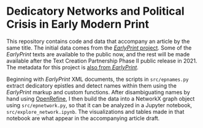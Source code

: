 # Dedicatory Networks and Political Crisis in Early Modern Print

This repository contains code and data that accompany an article by the same title. The initial data comes from the [*EarlyPrint* project](https://earlyprint.org/download). Some of the *EarlyPrint* texts are available to the public now, and the rest will be made available after the Text Creation Partnership Phase II public release in 2021. The metadata for this project is [also from *EarlyPrint*](https://github.com/earlyprint/epmetadata).

Beginning with *EarlyPrint* XML documents, the scripts in `src/epnames.py` extract dedicatory epistles and detect names within them using the *EarlyPrint* markup and custom functions. After disambiguating names by hand using [OpenRefine](https://openrefine.org/), I then build the data into a NetworkX graph object using `src/epnetwork.py`, so that it can be analyzed in a Jupyter notebook, `src/explore_network.ipynb`. The visualizations and tables made in that notebook are what appear in the accompanying article draft.
